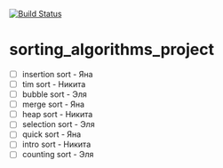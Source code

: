 [![Build Status](https://travis-ci.org/yanaxgrishkova/sorting_algorithms_project.svg?branch=master)](https://travis-ci.org/yanaxgrishkova/sorting_algorithms_project)

# sorting_algorithms_project

- [ ] insertion sort - Яна
- [ ] tim sort - Никита
- [ ] bubble sort - Эля
- [ ] merge sort - Яна
- [ ] heap sort - Никита
- [ ] selection sort - Эля
- [ ] quick sort - Яна
- [ ] intro sort - Никита
- [ ] counting sort - Эля

